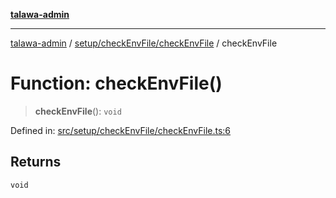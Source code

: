 [**talawa-admin**](../../../../README.md)

***

[talawa-admin](../../../../README.md) / [setup/checkEnvFile/checkEnvFile](../README.md) / checkEnvFile

# Function: checkEnvFile()

> **checkEnvFile**(): `void`

Defined in: [src/setup/checkEnvFile/checkEnvFile.ts:6](https://github.com/gautam-divyanshu/talawa-admin/blob/2490b2ea9583ec972ca984b1d93932def1c9f92b/src/setup/checkEnvFile/checkEnvFile.ts#L6)

## Returns

`void`

